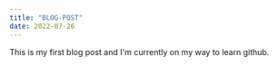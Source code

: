 ```yaml
---
title: "BLOG-POST"
date: 2022-07-26
---
```

This is my first blog post and I'm currently on my way to learn github.
